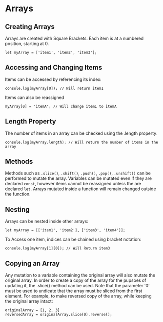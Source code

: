 # Arrays

## Creating Arrays

Arrays are created with Square Brackets. Each item is at a numbered position, starting at 0.
```
let myArray = ['item1', 'item2', 'item3'];
```

## Accessing and Changing Items

Items can be accessed by referencing its index:
```
console.log(myArray[0]); // Will return item1
```

Items can also be reassigned
```
myArray[0] = 'itemA'; // Will change item1 to itemA
```

## Length Property

The number of items in an array can be checked using the .length property:
```
console.log(myArray.length); // Will return the number of items in the array
```
## Methods

Methods such as `.slice()`, `.shift()`, `.push()`, `.pop()`, `.unshift()` can be performed to mutate the array.
Variables can be mutated even if they are declared `const`, however items cannot be reassigned unless the are declared `let`.
Arrays mutated inside a function will remain changed outside the function.

## Nesting

Arrays can be nested inside other arrays:
```
let myArray = [['item1', 'item2'], ['item3', 'item4']];
```
To Access one item, indices can be chained using bracket notation:
```
console.log(myArray[1][0]); // Will Return item3
```
## Copying an Array

Any mutation to a variable containing the original array will also mutate the original array. In order to create a copy of the array for the pupsoes of updating it, the .slice() method can be used. Note that the parameter '0' must be used to undicate that the array must be sliced from the first element. For example, to make reversed copy of the array, while keeping the original array intact:
```
originalArray = [1, 2, 3]
reversedArray = originalArray.slice(0).reverse();
```



